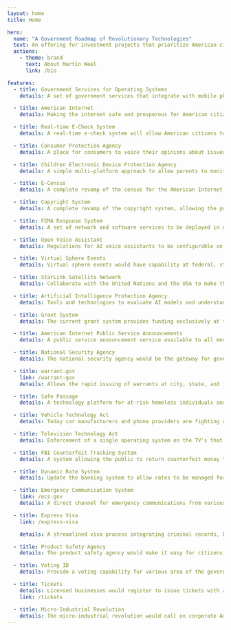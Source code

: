 ```yaml
---
layout: home
title: Home

hero:
  name: "A Government Roadmap of Revolutionary Technologies"
  text: An offering for investment projects that prioritize American citizens' safety and prosperity, while creating more accountability for the government and its citizens.
  actions:
    - theme: brand
      text: About Martin Weel
      link: /bio

features:
  - title: Government Services for Operating Systems
    details: A set of government services that integrate with mobile phones, car operating systems, TV systems, and gaming systems to bridge communication gaps between the government and its citizens. Today we depend on corporations to handle governmental roles in our devices, and the further they take those roles on the further our risk is increased of governmental takeover.

  - title: American Internet
    details: Making the internet safe and prosperous for American citizens by providing a private domain system. Which includes licensing capabilities, revocation capabilities, government ID verification, and content filtering and security using Artificial Intelligence.

  - title: Real-time E-Check System
    details: A real-time e-check system will allow American citizens to transfer money electronically in real-time with no costs to each other. A jury system that allows judgement against buyers and sellers where domains can be fined and/or revoked for fraud.

  - title: Consumer Protection Agency
    details: A place for consumers to voice their opinions about issues that concern them at the federal, state, and city levels with government traceability to completion in the government and market place.  A "consumer" lobby of sorts.  Where would I voice my concern for the way receipts are printed, and propose a standard for that?

  - title: Children Electronic Device Protection Agency
    details: A simple multi-platform approach to allow parents to monitor and control their children's electronic devices across all devices with a single interface.

  - title: E-Census
    details: A complete revamp of the census for the American Internet, allowing various government agencies the ability to survey its constituents and provide resulting datasets to the public and for analysis.

  - title: Copyright System
    details: A complete revamp of the copyright system, allowing the public to submit works electronically, verify and protect copyrighted work using Artificial Intelligence.

  - title: FEMA Response System
    details: A set of network and software services to be deployed in disaster areas during emergencies, connecting, tracking and executing emergency responses.

  - title: Open Voice Assistant
    details: Regulations for AI voice assistants to be configurable on mobile phones and other environments, ensuring open access to various marketplace assistants.

  - title: Virtual Sphere Events
    details: Virtual sphere events would have capability at federal, state, and city levels, allowing GPS geo-fencing where much like plots of land, when a user in a certain area can press a button and get applications that pertain to that area.  For example going to a restaurant and getting the menu, or going to a parking garage and purchasing a parking pass, or going to a state park and getting trail maps.

  - title: StarLink Satellite Network
    details: Collaborate with the United Nations and the USA to make the StarLink Satellite system an FCC asset and allow the public to sell Wi-Fi devices under their own businesses in a unified sales platform.

  - title: Artificial Intelligence Protection Agency
    details: Tools and technologies to evaluate AI models and understand political intents behind foreign actor AI models.  For example, you could have an Anthropic (USA) vs. Qwen (Chinese) debate on whether Taiwan is a Chinese owned country or an independent country.  These type of policy questions/conflicts can be debated between AI models, and you can have deep insights into the AI’s training models to uncover their true intent.  This product is already completed.

  - title: Grant System
    details: The current grant system provides funding exclusively at the federal level, meaning grant needs and accountability of those grants and priorities are determined solely at the federal level.  The proposed grant system would empower state and local municipalities with greater autonomy to identify their specific needs and offer a simple, streamlined way to provide funding and the accountability that follows it by its citzens in which the grants are meant to serve.

  - title: American Internet Public Service Announcements
    details: A public service announcement service available to all media platforms serve public messages from various government agencies.  For example, the federal government might use it to educate parents on device time, where a local municipality might use it to discuss bike lane edict.

  - title: National Security Agency
    details: The national security agency would be the gateway for government municipalities to login into devices, and/or view device content based on a warrant and permission granted by the user when setting up their devices via the government OS on the device.

  - title: warrant.gov
    link: /warrant-gov
    details: Allows the rapid issuing of warrants at city, state, and federal levels with government oversight to view users devices via the National Security Agency.

  - title: Safe Passage
    details: A technology platform for at-risk homeless individuals and/or families to find safe housing regardless of their circumstances.

  - title: Vehicle Technology Act
    details: Today car manufacturers and phone providers are fighting over the cars infotainment systems.  The vehicle technology act would allow buyers of cars to install their own operating systems in the car so the user can have a single easy to use interface while driving. Operating systems would be transferable from car to car.

  - title: Television Technology Act
    details: Enforcement of a single operating system on the TV's that can be installed by the customer.  Again, Apple/Google/Amazon and TV manufacturers are fighting over control of the TV which has made it extremely difficult for the consumer to navigate and use.

  - title: FBI Counterfeit Tracking System
    details: A system allowing the public to return counterfeit money to banks for legitimate currency, tracking areas of counterfeit circulation.

  - title: Dynamic Rate System
    details: Update the banking system to allow rates to be managed for obtaining loans for new homes, businesses, and other ventures based on local market factors, instead of one single rate to manage the economy today.  A data warehouse would be provided to understand the market conditions of various markets and set rates accordingly.

  - title: Emergency Communication System
    link: /ecs-gov
    details: A direct channel for emergency communications from various levels of government to the public's operating systems via the government OS.  This would include both messages, and location aware information based on users locations from the mobile phones or address.

  - title: Express Visa
    link: /express-visa

    details: A streamlined visa process integrating criminal records, banking and taxation to make immigration easier, safe and fair for American citizens.

  - title: Product Safety Agency
    details: The product safety agency would make it easy for citizens to report issues with products they purchase in the market place.  By clicking on receipts on the bank to notify the agency of issues.

  - title: Voting ID
    details: Provide a voting capability for various area of the government by providing an ID during the voting process, and an open database to verify results.

  - title: Tickets
    details: Licensed businesses would register to issue tickets with a licensed e-mail address for selling tickets.
    link: /tickets

  - title: Micro-Industrial Revolution
    details: The micro-industrial revolution would call on corporate America to usher in a new production capacity to develop products and services in local areas with smaller production processes and better environmental controls.  This would be coupled with a standardized robust API system to allow these small areas of production, services and consumers to communicate.  Today our supply chain(s) are far to long and costly in environmental, and to difficult to protect with ongoing wars.
---
```

